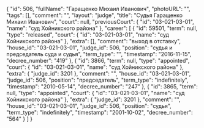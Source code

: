 {
    "id": 506,
    "fullName": "Гаращенко Михаил Иванович",
    "photoURL": "",
    "tags": [],
    "comment": "",
    "layout": "judge",
    "title": "Судья Гаращенко Михаил Иванович",
    "court": null,
    "previousCourt": {
        "id": "03-021-03-01",
        "name": "суд Хойникского района"
    },
    "career": [
        {
            "id": 59501,
            "term": null,
            "type": "released",
            "court": {
                "id": "03-021-03-01",
                "name": "суд Хойникского района"
            },
            "extra": [],
            "comment": "выход в отставку",
            "house_id": "03-021-03-01",
            "judge_id": 506,
            "position": "судья и председатель суда и судья",
            "term_type": "",
            "timestamp": "2016-11-15",
            "decree_number": "419"
        },
        {
            "id": 3866,
            "term": null,
            "type": "appointed",
            "court": {
                "id": "03-021-03-01",
                "name": "суд Хойникского района"
            },
            "extra": {
                "judge_id": 3201
            },
            "comment": "",
            "house_id": "03-021-03-01",
            "judge_id": 506,
            "position": "председатель",
            "term_type": "indefinitely",
            "timestamp": "2010-05-14",
            "decree_number": "247"
        },
        {
            "id": 3865,
            "term": null,
            "type": "appointed",
            "court": {
                "id": "03-021-03-01",
                "name": "суд Хойникского района"
            },
            "extra": {
                "judge_id": 3201
            },
            "comment": "",
            "house_id": "03-021-03-01",
            "judge_id": 506,
            "position": "судья",
            "term_type": "indefinitely",
            "timestamp": "2001-10-02",
            "decree_number": "564"
        }
    ]
}